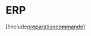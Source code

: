 # ERP

[!include[preparationcommande](erp.preparationcommande.autogen.md)]





























